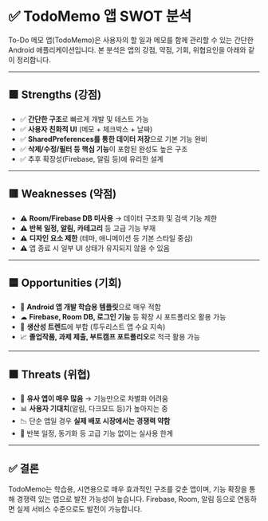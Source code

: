 
# ✅ TodoMemo 앱 SWOT 분석

To-Do 메모 앱(TodoMemo)은 사용자의 할 일과 메모를 함께 관리할 수 있는 간단한 Android 애플리케이션입니다. 본 분석은 앱의 강점, 약점, 기회, 위협요인을 아래와 같이 정리합니다.

---

## 🟩 Strengths (강점)

- ✅ **간단한 구조**로 빠르게 개발 및 테스트 가능
- ✅ **사용자 친화적 UI** (메모 + 체크박스 + 날짜)
- ✅ **SharedPreferences를 통한 데이터 저장**으로 기본 기능 완비
- ✅ **삭제/수정/필터 등 핵심 기능**이 포함된 완성도 높은 구조
- ✅ 추후 확장성(Firebase, 알림 등)에 유리한 설계

---

## 🟥 Weaknesses (약점)

- ⚠ **Room/Firebase DB 미사용** → 데이터 구조화 및 검색 기능 제한
- ⚠ **반복 일정, 알림, 카테고리** 등 고급 기능 부재
- ⚠ **디자인 요소 제한** (테마, 애니메이션 등 기본 스타일 중심)
- ⚠ 앱 종료 시 일부 UI 상태가 유지되지 않을 수 있음

---

## 🟦 Opportunities (기회)

- 📱 **Android 앱 개발 학습용 템플릿**으로 매우 적합
- ☁ **Firebase, Room DB, 로그인 기능** 등 확장 시 포트폴리오 활용 가능
- 🧠 **생산성 트렌드**에 부합 (투두리스트 앱 수요 지속)
- 📈 **졸업작품, 과제 제출, 부트캠프 포트폴리오**로 적극 활용 가능

---

## 🟧 Threats (위협)

- 🧭 **유사 앱이 매우 많음** → 기능만으로 차별화 어려움
- 📊 **사용자 기대치**(알림, 다크모드 등)가 높아지는 중
- 📉 단순 앱일 경우 **실제 배포 시장에서는 경쟁력 약함**
- 🔄 반복 일정, 동기화 등 고급 기능 없이는 실사용 한계

---

## ✅ 결론

TodoMemo는 학습용, 시연용으로 매우 효과적인 구조를 갖춘 앱이며, 기능 확장을 통해 경쟁력 있는 앱으로 발전 가능성이 높습니다. Firebase, Room, 알림 등으로 연동하면 실제 서비스 수준으로도 발전이 가능합니다.

